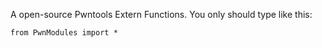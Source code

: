A open-source Pwntools Extern Functions.
You only should type like this:
```
from PwnModules import *
```